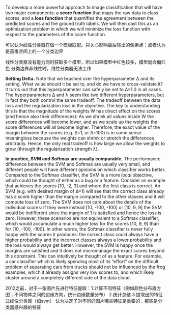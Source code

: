To develop a more powerful approach to image classification that will have two major components: a **score function** that maps the raw data to class scores, and a **loss function** that quantifies the agreement between the predicted scores and the ground truth labels. We will then cast this as an optimization problem in which we will minimize the loss function with respect to the parameters of the score function.

可以认为线性分类器在做一个模板匹配。只关心影响最后输出的像素点；或者认为是高维空间上的一个分类边界

线性分类器没有能力同时获取多个模型，所以如果模型中红色较多，模型就会偏红色
分类边界非线性时，线性分类器无法工作

**Setting Delta.** Note that we brushed over the hyperparameter Δ and its setting. What value should it be set to, and do we have to cross-validate it? It turns out that this hyperparameter can safely be set to Δ=1.0 in all cases. The hyperparameters Δ and λ seem like two different hyperparameters, but in fact they both control the same tradeoff: The tradeoff between the data loss and the regularization loss in the objective. The key to understanding this is that the magnitude of the weights W has direct effect on the scores (and hence also their differences): As we shrink all values inside W the score differences will become lower, and as we scale up the weights the score differences will all become higher. Therefore, the exact value of the margin between the scores (e.g. Δ=1, or Δ=100) is in some sense meaningless because the weights can shrink or stretch the differences arbitrarily. Hence, the only real tradeoff is how large we allow the weights to grow (through the regularization strength λ).

**In practice, SVM and Softmax are usually comparable.**  The performance difference between the SVM and Softmax are usually very small, and different people will have different opinions on which classifier works better. Compared to the Softmax classifier, the SVM is a more  _local_  objective, which could be thought of either as a bug or a feature. Consider an example that achieves the scores [10, -2, 3] and where the first class is correct. An SVM (e.g. with desired margin of  Δ=1) will see that the correct class already has a score higher than the margin compared to the other classes and it will compute loss of zero. The SVM does not care about the details of the individual scores: if they were instead [10, -100, -100] or [10, 9, 9] the SVM would be indifferent since the margin of 1 is satisfied and hence the loss is zero. However, these scenarios are not equivalent to a Softmax classifier, which would accumulate a much higher loss for the scores [10, 9, 9] than for [10, -100, -100]. In other words, the Softmax classifier is never fully happy with the scores it produces: the correct class could always have a higher probability and the incorrect classes always a lower probability and the loss would always get better. However, the SVM is happy once the margins are satisfied and it does not micromanage the exact scores beyond this constraint. This can intuitively be thought of as a feature: For example, a car classifier which is likely spending most of its “effort” on the difficult problem of separating cars from trucks should not be influenced by the frog examples, which it already assigns very low scores to, and which likely cluster around a completely different side of the data cloud.

2012之前，对于一张图片先进行特征提取：1.计算不同特征（例如颜色分布直方图；不同物体之间的边缘方向，统计边缘数量分布） 2.统计总结 3.提取出的特征过线性分类器（如svm）
认为决定了对不同的图片哪些特征是重要的，那些是分类器感兴趣的特征
<!--stackedit_data:
eyJoaXN0b3J5IjpbMTYwNDc2ODksLTU2MTA3MDgyMSw3Mjk5OT
g1MDYsMTM5MDk2MDI1MywtOTM2MDg1MDA3LC00Njc4OTQxNDFd
fQ==
-->